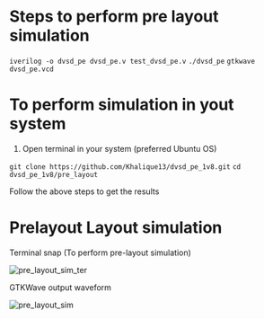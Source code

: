 # Steps to perform pre layout simulation

`iverilog -o dvsd_pe dvsd_pe.v test_dvsd_pe.v`
`./dvsd_pe`
`gtkwave dvsd_pe.vcd`

# To perform simulation in yout system

1. Open terminal in your system (preferred Ubuntu OS)

 `git clone https://github.com/Khalique13/dvsd_pe_1v8.git`
 `cd dvsd_pe_1v8/pre_layout`

Follow the above steps to get the results

# Prelayout Layout simulation

  Terminal snap (To perform pre-layout simulation)
  
  ![pre_layout_sim_ter](https://user-images.githubusercontent.com/80625515/130051278-4923d434-75f6-44ed-88dd-3a2864a3b84b.png)

  GTKWave output waveform
  
  ![pre_layout_sim](https://user-images.githubusercontent.com/80625515/130084221-8654af3a-aaf5-417f-b290-c65f87536778.png)

